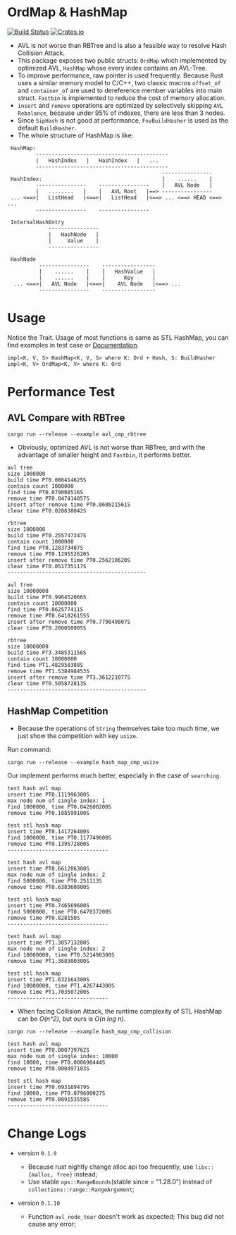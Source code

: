 # OrdMap & HashMap
[![Build Status](https://travis-ci.org/solotzg/rs-hash-ord.svg?branch=master)](https://travis-ci.org/solotzg/rs-hash-ord) [![Crates.io](https://img.shields.io/crates/v/hash_ord.svg)](https://crates.io/crates/hash_ord)
* AVL is not worse than RBTree and is also a feasible way to resolve Hash Collision Attack.
* This package exposes two public structs: `OrdMap` which implemented by optimized AVL, `HashMap` whose every index contains an AVL-Tree.
* To improve performance, raw pointer is used frequently. Because Rust uses a similar memory model to C/C++, two classic macros
`offset_of` and `container_of` are used to dereference member variables into main struct.
`Fastbin` is implemented to reduce the cost of memory allocation.
* `insert` and `remove` operations are optimized by selectively skipping `AVL Rebalance`, because under 95% of indexes, 
there are less than 3 nodes.
* Since `SipHash` is not good at performance, `FnvBuildHasher` is used as the default `BuildHasher`.
* The whole structure of HashMap is like:
```
 HashMap:
         ------------------------------------------
         |   HashIndex   |   HashIndex   |   ...
         ------------------------------------------
                                                 ----------------
 HashIndex:                                      |    ......    |
         ----------------    ----------------    |   AVL Node   |
         |   ........   |    |   AVL Root   |==> ----------------
 ... <==>|   ListHead   |<==>|   ListHead   |<==> ... <==> HEAD <==> ...
         ----------------    ----------------

 InternalHashEntry
             ----------------
             |   HashNode   |
             |     Value    |
             ----------------

 HashNode
          ----------------    -----------------
          |    ......    |    |   HashValue   |
          |    ......    |    |      Key      |
  ... <==>|   AVL Node   |<==>|    AVL Node   |<==> ...
          ----------------    -----------------
```
# Usage
Notice the Trait. Usage of most functions is same as STL HashMap, you can find examples in test case or 
[Documentation](https://docs.rs/hash_ord/). 
```
impl<K, V, S> HashMap<K, V, S> where K: Ord + Hash, S: BuildHasher
impl<K, V> OrdMap<K, V> where K: Ord
```
# Performance Test
## AVL Compare with RBTree
```
cargo run --release --example avl_cmp_rbtree
```
* Obviously, optimized AVL is not worse than RBTree, and with the advantage of smaller height and `Fastbin`, it performs better.
```
avl tree
size 1000000
build time PT0.086414625S 
contain count 1000000
find time PT0.079008516S 
remove time PT0.047414057S 
insert after remove time PT0.068621561S 
clear time PT0.020838042S 

rbtree
size 1000000
build time PT0.255747347S 
contain count 1000000
find time PT0.128373407S 
remove time PT0.129552620S 
insert after remove time PT0.256210620S 
clear time PT0.051735117S 
--------------------------------------------

avl tree
size 10000000
build time PT0.996452066S 
contain count 10000000
find time PT0.862577411S 
remove time PT0.641826155S 
insert after remove time PT0.779849807S 
clear time PT0.206050905S 

rbtree
size 10000000
build time PT3.348531156S 
contain count 10000000
find time PT1.482958388S 
remove time PT1.538498453S 
insert after remove time PT3.361221077S 
clear time PT0.505872813S 
--------------------------------------------
```
## HashMap Competition
* Because the operations of `String` themselves take too much time, we just show the competition with key `usize`.

Run command: 
```
cargo run --release --example hash_map_cmp_usize
```
Our implement performs much better, especially in the case of `searching`.
```
test hash avl map
insert time PT0.111996300S
max node num of single index: 1
find 1000000, time PT0.042600200S
remove time PT0.108599100S

test stl hash map
insert time PT0.141726400S
find 1000000, time PT0.117749600S
remove time PT0.139572800S
--------------------------------

test hash avl map
insert time PT0.661286300S
max node num of single index: 2
find 5000000, time PT0.251113S
remove time PT0.638360800S

test stl hash map
insert time PT0.746569600S
find 5000000, time PT0.647037200S
remove time PT0.828150S
--------------------------------

test hash avl map
insert time PT1.385713200S
max node num of single index: 2
find 10000000, time PT0.521490300S
remove time PT1.368300300S

test stl hash map
insert time PT1.632164300S
find 10000000, time PT1.426744300S
remove time PT1.703507200S
--------------------------------
```
* When facing Collision Attack, the runtime complexity of STL HashMap can be _O(n^2)_, but ours is _O(n log n)_.
```
cargo run --release --example hash_map_cmp_collision
```
```
test hash avl map
insert time PT0.000739762S
max node num of single index: 10000
find 10000, time PT0.000690444S
remove time PT0.000497103S

test stl hash map
insert time PT0.093169479S
find 10000, time PT0.079600027S
remove time PT0.089153558S
--------------------------------
```

# Change Logs
* version `0.1.9`
  - Because rust nightly change alloc api too frequently, use `libc::{malloc, free}` instead; 
  - Use stable `ops::RangeBounds`(stable since = "1.28.0") instead of `collections::range::RangeArgument`;

* version `0.1.10`
  - Function `avl_node_tear` doesn't work as expected; This bug did not cause any error;